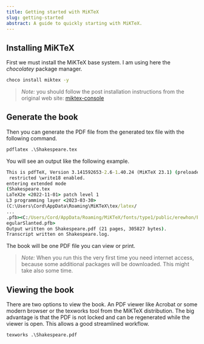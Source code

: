 ```yaml
---
title: Getting started with MiKTeX
slug: getting-started
abstract: A guide to quickly starting with MiKTeX.
---
```


## Installing MiKTeX

First we must install the MiKTeX base system. I am using here the *chocolatey* package manager.

``` cmd
choco install miktex -y
```

>*Note:* you should follow the post installation instructions from the original web site: [miktex-console](https://miktex.org/howto/miktex-console)

## Generate the book

Then you can generate the PDF file from the generated tex file with the following command. 

``` cmd
pdflatex .\Shakespeare.tex
```

You will see an output like the following example. 

``` cmd
This is pdfTeX, Version 3.141592653-2.6-1.40.24 (MiKTeX 23.1) (preloaded format=pdflatex.fmt)
 restricted \write18 enabled.
entering extended mode
(Shakespeare.tex
LaTeX2e <2022-11-01> patch level 1
L3 programming layer <2023-03-30>
(C:\Users\Cord\AppData\Roaming\MiKTeX\tex/latex/
...
.pfb><C:/Users/Cord/AppData/Roaming/MiKTeX/fonts/type1/public/erewhon/Erewhon-R
egularSlanted.pfb>
Output written on Shakespeare.pdf (21 pages, 305827 bytes).
Transcript written on Shakespeare.log.
```

The book will be one PDF file you can view or print.

> *Note:* When you run this the very first time you need internet access, because some additional packages will be downloaded. This might take also some time.


## Viewing the book

There are two options to view the book. An PDF viewer like Acrobat or some modern browser or the texworks tool from the MiKTeX distribution. The big advantage is that the PDF is not locked and can be regenerated while the viewer is open. This allows a good streamlined workflow.

``` cmd
texworks .\Shakespeare.pdf
```



<!-- ---
```
This file is located at: {{ page.path }}
```
--- -->
    
